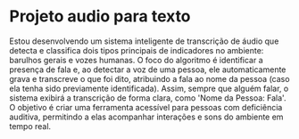 # Projeto audio para texto

Estou desenvolvendo um sistema inteligente de transcrição de áudio que detecta e classifica dois tipos principais de indicadores no ambiente: barulhos gerais e vozes humanas. 
O foco do algoritmo é identificar a presença de fala e, ao detectar a voz de uma pessoa, ele automaticamente grava e transcreve o que foi dito, atribuindo a fala ao nome da pessoa (caso ela tenha sido previamente identificada). 
Assim, sempre que alguém falar, o sistema exibirá a transcrição de forma clara, como 'Nome da Pessoa: Fala'. O objetivo é criar uma ferramenta acessível para pessoas com deficiência auditiva, permitindo a elas acompanhar interações e sons do ambiente em tempo real.
